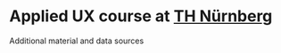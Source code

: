 # Applied UX course at [TH Nürnberg](https://www.th-nuernberg.de)

Additional material and data sources

